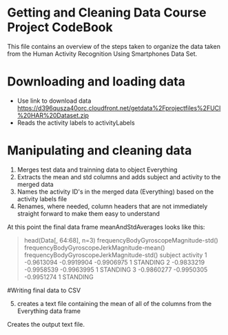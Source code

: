 # Getting and Cleaning Data Course Project CodeBook
This file contains an overview of the steps taken to organize the data taken from the Human Activity Recognition
Using Smartphones Data Set.

# Downloading and loading data

- Use link to download data https://d396qusza40orc.cloudfront.net/getdata%2Fprojectfiles%2FUCI%20HAR%20Dataset.zip
- Reads the activity labels to activityLabels

# Manipulating and cleaning data

1. Merges test data and trainning data to object Everything
2. Extracts the mean and std columns and adds subject and activity to the merged data
3. Names the activity ID's in the merged data (Everything) based on the activity labels file
4. Renames, where needed, column headers that are not immediately straight forward to make them easy to understand

At this point the final data frame meanAndStdAverages looks like this:
>head(Data[, 64:68], n=3)
  frequencyBodyGyroscopeMagnitude-std() frequencyBodyGyroscopeJerkMagnitude-mean() frequencyBodyGyroscopeJerkMagnitude-std() subject activity
1                            -0.9613094                                 -0.9919904                                -0.9906975       1 STANDING
2                            -0.9833219                                 -0.9958539                                -0.9963995       1 STANDING
3                            -0.9860277                                 -0.9950305                                -0.9951274       1 STANDING

#Writing final data to CSV

5. creates a text file containing the mean of all of the columns from the Everything data frame

Creates the output text file.
